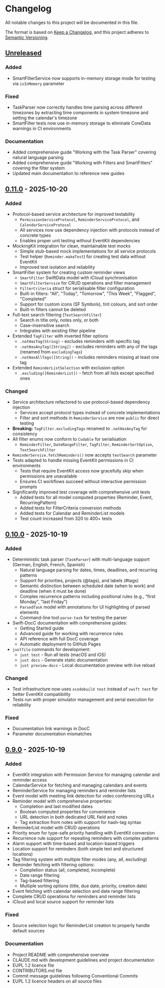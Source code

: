 # Changelog

All notable changes to this project will be documented in this file.

The format is based on [Keep a Changelog](https://keepachangelog.com/en/1.1.0/),
and this project adheres to [Semantic Versioning](https://semver.org/spec/v2.0.0.html).

## [Unreleased]

### Added

- SmartFilterService now supports in-memory storage mode for testing via `isInMemory` parameter

### Fixed

- TaskParser now correctly handles time parsing across different timezones by extracting time components in system timezone and setting the calendar's timezone
- SmartFilter tests now use in-memory storage to eliminate CoreData warnings in CI environments

### Documentation

- Added comprehensive guide "Working with the Task Parser" covering natural language parsing
- Added comprehensive guide "Working with Filters and SmartFilters" covering the filter system
- Updated main documentation to reference new guides

## [0.11.0] - 2025-10-20

### Added
- Protocol-based service architecture for improved testability
  - `PermissionServiceProtocol`, `ReminderServiceProtocol`, and `CalendarServiceProtocol`
  - All services now use dependency injection with protocols instead of concrete types
  - Enables proper unit testing without EventKit dependencies
- MockingKit integration for clean, maintainable test mocks
  - Simple stub-based mock implementations for all service protocols
  - Test helper (`Reminder.makeTest`) for creating test data without EventKit
  - Improved test isolation and reliability
- SmartFilter system for creating custom reminder views
  - `SmartFilter` SwiftData model with iCloud synchronisation
  - `SmartFilterService` for CRUD operations and filter management
  - `FilterCriteria` struct for serialisable filter configuration
  - Built-in filters: "All", "Today", "Tomorrow", "This Week", "Flagged", "Completed"
  - Support for custom icons (SF Symbols), tint colours, and sort order
  - Built-in filters cannot be deleted
- Full-text search filtering (`TextSearchFilter`)
  - Search in title only, notes only, or both
  - Case-insensitive search
  - Integrates with existing filter pipeline
- Extended `TagFilter` with inverted filter options
  - `.notHasTag(String)` - excludes reminders with specific tag
  - `.notHasAnyTag([String])` - excludes reminders with any of the tags (renamed from `excludingTags`)
  - `.notHasAllTags([String])` - includes reminders missing at least one tag
- Extended `ReminderListSelection` with exclusion option
  - `.excluding([ReminderList])` - fetch from all lists except specified ones

### Changed
- Service architecture refactored to use protocol-based dependency injection
  - Services accept protocol types instead of concrete implementations
  - Filter and sort methods in `ReminderService` are now `public` for direct testing
- **Breaking:** `TagFilter.excludingTags` renamed to `.notHasAnyTag` for consistency
- All filter enums now conform to `Codable` for serialisation
  - `ReminderFilter`, `DateRangeFilter`, `TagFilter`, `ReminderSortOption`, `TextSearchFilter`
- `ReminderService.fetchReminders()` now accepts `textSearch` parameter
- Tests adapted to handle missing EventKit permissions in CI environments
  - Tests that require EventKit access now gracefully skip when permissions are unavailable
  - Ensures CI workflows succeed without interactive permission prompts
- Significantly improved test coverage with comprehensive unit tests
  - Added tests for all model computed properties (Reminder, Event, RecurringPattern)
  - Added tests for FilterCriteria conversion methods
  - Added tests for Calendar and ReminderList models
  - Test count increased from 320 to 400+ tests

## [0.10.0] - 2025-10-19

### Added
- Deterministic task parser (`TaskParser`) with multi-language support (German, English, French, Spanish)
  - Natural language parsing for dates, times, deadlines, and recurring patterns
  - Support for priorities, projects (@tags), and labels (#tags)
  - Semantic distinction between scheduled date (when to work) and deadline (when it must be done)
  - Complex recurrence patterns including positional rules (e.g., "first Monday", "last Friday")
  - `ParsedTask` model with annotations for UI highlighting of parsed elements
  - Command-line tool `parse-task` for testing the parser
- Swift-DocC documentation with comprehensive guides:
  - Getting Started guide
  - Advanced guide for working with recurrence rules
  - API reference with full DocC coverage
  - Automatic deployment to GitHub Pages
- `justfile` commands for development:
  - `just test` - Run all tests (macOS and iOS)
  - `just docs` - Generate static documentation
  - `just preview-docs` - Local documentation preview with live reload

### Changed
- Test infrastructure now uses `xcodebuild test` instead of `swift test` for better EventKit compatibility
- Tests run with proper simulator management and serial execution for reliability

### Fixed
- Documentation link warnings in DocC
- Parameter documentation mismatches

## [0.9.0] - 2025-10-19

### Added

- EventKit integration with Permission Service for managing calendar and reminder access
- CalendarService for fetching and managing calendars and events
- ReminderService for managing reminders and reminder lists
- Event model with meeting link detection for video conferencing URLs
- Reminder model with comprehensive properties:
  - Completion and last modified dates
  - Boolean computed properties for convenience
  - URL detection in both dedicated URL field and notes
  - Tag extraction from notes with support for hash-tag syntax
- ReminderList model with CRUD operations
- Priority enum for type-safe priority handling with EventKit conversion
- Recurrence rule support for repeating reminders with complex patterns
- Alarm support with time-based and location-based triggers
- Location support for reminders (both simple text and structured locations)
- Tag filtering system with multiple filter modes (any, all, excluding)
- Reminder fetching with filtering options:
  - Completion status (all, completed, incomplete)
  - Date range filtering
  - Tag-based filtering
  - Multiple sorting options (title, due date, priority, creation date)
- Event fetching with calendar selection and date range filtering
- Complete CRUD operations for reminders and reminder lists
- iCloud and local source support for reminder lists

### Fixed

- Source selection logic for ReminderList creation to properly handle default sources

### Documentation

- Project README with comprehensive overview
- CLAUDE.md with development guidelines and project documentation
- EUPL 1.2 licence file
- CONTRIBUTORS.md file
- Commit message guidelines following Conventional Commits
- EUPL 1.2 licence headers on all source files

[unreleased]: https://github.com/oliverandrich/KinjoCore/compare/v0.11.0...HEAD
[0.11.0]: https://github.com/oliverandrich/KinjoCore/compare/v0.10.0...v0.11.0
[0.10.0]: https://github.com/oliverandrich/KinjoCore/compare/v0.9.0...v0.10.0
[0.9.0]: https://github.com/oliverandrich/KinjoCore/releases/tag/v0.9.0
